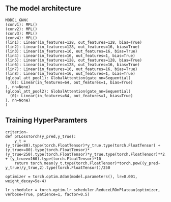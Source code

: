 ## The model architecture

    MODEL_GNN(
    (conv1): MPL()
    (conv2): MPL()
    (conv3): MPL()
    (conv4): MPL()
    (lin1): Linear(in_features=128, out_features=128, bias=True)
    (lin2): Linear(in_features=128, out_features=16, bias=True)
    (lin3): Linear(in_features=16, out_features=16, bias=True)
    (lin4): Linear(in_features=16, out_features=1, bias=True)
    (lin5): Linear(in_features=128, out_features=128, bias=True)
    (lin6): Linear(in_features=128, out_features=16, bias=True)
    (lin7): Linear(in_features=16, out_features=16, bias=True)
    (lin8): Linear(in_features=16, out_features=1, bias=True)
    (global_att_pool1): GlobalAttention(gate_nn=Sequential(
      (0): Linear(in_features=64, out_features=1, bias=True)
    ), nn=None)
    (global_att_pool2): GlobalAttention(gate_nn=Sequential(
      (0): Linear(in_features=64, out_features=1, bias=True)
    ), nn=None)
    )

## Training HyperParamters



```bibtext
criterion- 
def pTLossTorch(y_pred,y_true):
    y_t = (y_true<80).type(torch.FloatTensor)*y_true.type(torch.FloatTensor) + (y_true>=80).type(torch.FloatTensor)*(y_true<250).type(torch.FloatTensor)*y_true.type(torch.FloatTensor)**2.4 + (y_true>=160).type(torch.FloatTensor)*10 
    return torch.mean(y_t.type(torch.FloatTensor)*torch.pow((y_pred-y_true)/y_true,2).type(torch.FloatTensor))/250

```


```bibtext 
optimizer = torch.optim.Adam(model.parameters(), lr=0.001, weight_decay=5e-4)
```

```bibtext 
lr_scheduler = torch.optim.lr_scheduler.ReduceLROnPlateau(optimizer, verbose=True, patience=1, factor=0.5)
```
